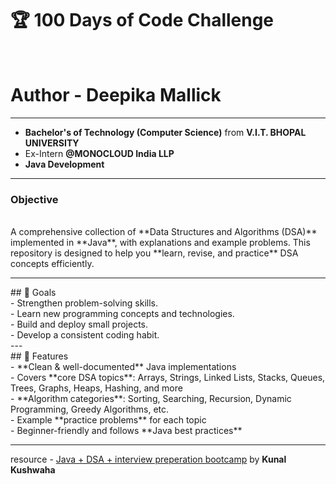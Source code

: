 # 🏆 100 Days of Code Challenge
<br>
<h1>Author - <b>Deepika Mallick</b></h1>
<hr>
<ul>
  <li><b>Bachelor's of Technology (Computer Science)</b> from <b>V.I.T. BHOPAL UNIVERSITY</b></li>
  <li>Ex-Intern <b>@MONOCLOUD India LLP</b></li>
  <li><b>Java Development</b></li>
</ul>
<hr>
<h3>Objective</h3>
<br>
A comprehensive collection of **Data Structures and Algorithms (DSA)** implemented in **Java**, with explanations and example problems.  
This repository is designed to help you **learn, revise, and practice** DSA concepts efficiently.
<hr>
## 🎯 Goals
<br>
- Strengthen problem-solving skills.<br>
- Learn new programming concepts and technologies.<br>
- Build and deploy small projects.<br>
- Develop a consistent coding habit.<br>
---
<br>
## 🚀 Features
<br>
- **Clean & well-documented** Java implementations<br>
- Covers **core DSA topics**: Arrays, Strings, Linked Lists, Stacks, Queues, Trees, Graphs, Heaps, Hashing, and more<br>
- **Algorithm categories**: Sorting, Searching, Recursion, Dynamic Programming, Greedy Algorithms, etc.<br>
- Example **practice problems** for each topic<br>
- Beginner-friendly and follows **Java best practices**<br>

---
resource - <a href = "https://youtube.com/playlist?list=PL9gnSGHSqcnr_DxHsP7AW9ftq0AtAyYqJ&si=BCogity2zi9OYSPX">Java + DSA + interview preperation bootcamp</a> by <b>Kunal Kushwaha</b>
